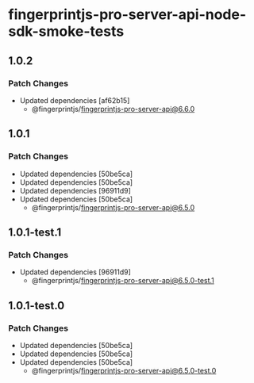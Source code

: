 # fingerprintjs-pro-server-api-node-sdk-smoke-tests

## 1.0.2

### Patch Changes

- Updated dependencies [af62b15]
  - @fingerprintjs/fingerprintjs-pro-server-api@6.6.0

## 1.0.1

### Patch Changes

- Updated dependencies [50be5ca]
- Updated dependencies [50be5ca]
- Updated dependencies [96911d9]
- Updated dependencies [50be5ca]
  - @fingerprintjs/fingerprintjs-pro-server-api@6.5.0

## 1.0.1-test.1

### Patch Changes

- Updated dependencies [96911d9]
  - @fingerprintjs/fingerprintjs-pro-server-api@6.5.0-test.1

## 1.0.1-test.0

### Patch Changes

- Updated dependencies [50be5ca]
- Updated dependencies [50be5ca]
- Updated dependencies [50be5ca]
  - @fingerprintjs/fingerprintjs-pro-server-api@6.5.0-test.0
